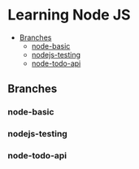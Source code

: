 # Learning Node JS

- [Branches](#branches)
  - [node-basic](#node-basic)
  - [nodejs-testing](#nodejs-testing)
  - [node-todo-api](#node-todo-api)

## Branches

### node-basic

### nodejs-testing

### node-todo-api
